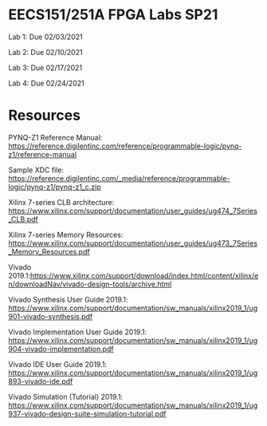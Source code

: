 # EECS151/251A FPGA Labs SP21

Lab 1: Due 02/03/2021

Lab 2: Due 02/10/2021

Lab 3: Due 02/17/2021

Lab 4: Due 02/24/2021

# Resources

PYNQ-Z1 Reference Manual: https://reference.digilentinc.com/reference/programmable-logic/pynq-z1/reference-manual

Sample XDC file: https://reference.digilentinc.com/_media/reference/programmable-logic/pynq-z1/pynq-z1_c.zip

Xilinx 7-series CLB architecture: https://www.xilinx.com/support/documentation/user_guides/ug474_7Series_CLB.pdf

Xilinx 7-series Memory Resources: https://www.xilinx.com/support/documentation/user_guides/ug473_7Series_Memory_Resources.pdf

Vivado 2019.1:https://www.xilinx.com/support/download/index.html/content/xilinx/en/downloadNav/vivado-design-tools/archive.html

Vivado Synthesis User Guide 2019.1: https://www.xilinx.com/support/documentation/sw_manuals/xilinx2019_1/ug901-vivado-synthesis.pdf

Vivado Implementation User Guide 2019.1: https://www.xilinx.com/support/documentation/sw_manuals/xilinx2019_1/ug904-vivado-implementation.pdf

Vivado IDE User Guide 2019.1: https://www.xilinx.com/support/documentation/sw_manuals/xilinx2019_1/ug893-vivado-ide.pdf

Vivado Simulation (Tutorial) 2019.1: https://www.xilinx.com/support/documentation/sw_manuals/xilinx2019_1/ug937-vivado-design-suite-simulation-tutorial.pdf

